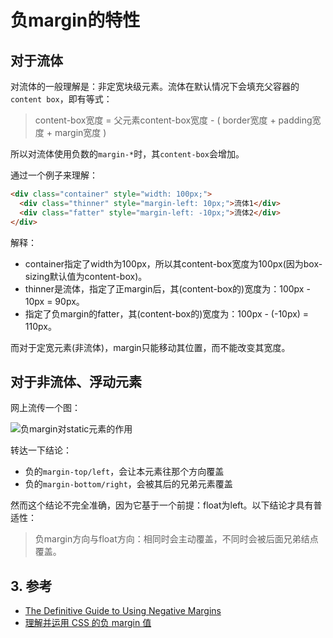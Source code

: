 # 负margin的特性

## 对于流体

对流体的一般理解是：非定宽块级元素。流体在默认情况下会填充父容器的`content box`，即有等式：

> content-box宽度 = 父元素content-box宽度 - ( border宽度 + padding宽度 + margin宽度 )

所以对流体使用负数的`margin-*`时，其`content-box`会增加。

通过一个例子来理解：

```html
<div class="container" style="width: 100px;">
  <div class="thinner" style="margin-left: 10px;">流体1</div>
  <div class="fatter" style="margin-left: -10px;">流体2</div>
</div>
```

解释：

- container指定了width为100px，所以其content-box宽度为100px(因为box-sizing默认值为content-box)。
- thinner是流体，指定了正margin后，其(content-box的)宽度为：100px - 10px = 90px。
- 指定了负margin的fatter，其(content-box的)宽度为：100px - (-10px) = 110px。

而对于定宽元素(非流体)，margin只能移动其位置，而不能改变其宽度。

## 对于非流体、浮动元素

网上流传一个图：

![负margin对static元素的作用](https://cloud.netlifyusercontent.com/assets/344dbf88-fdf9-42bb-adb4-46f01eedd629/cbe79f7b-b5e0-4891-9322-aea13e2fe54e/margin-motion.gif)

转达一下结论：

- 负的`margin-top/left`，会让本元素往那个方向覆盖
- 负的`margin-bottom/right`，会被其后的兄弟元素覆盖

然而这个结论不完全准确，因为它基于一个前提：float为left。以下结论才具有普适性：

> 负margin方向与float方向：相同时会主动覆盖，不同时会被后面兄弟结点覆盖。

## 3. 参考

- [The Definitive Guide to Using Negative Margins](https://www.smashingmagazine.com/2009/07/the-definitive-guide-to-using-negative-margins/)
- [理解并运用 CSS 的负 margin 值](https://segmentfault.com/a/1190000007184954)

